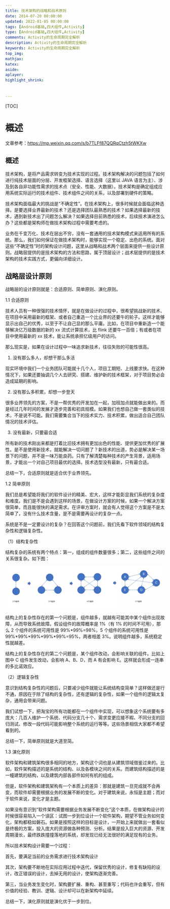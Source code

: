 ```yaml
---
title: 技术架构的战略和战术原则
date: 2014-07-20 00:00:00
updated: 2022-01-05 00:00:00
tags: [Android基础,四大组件,Activity]
type: [Android基础,四大组件,Activity]
comments: Activity的生命周期完全解析
description: Activity的生命周期完全解析
keywords: Activity的生命周期完全解析
top_img:
mathjax:
katex:
aside:
aplayer:
highlight_shrink:


---
```


[TOC]

# 概述



文章参考：https://mp.weixin.qq.com/s/b7TLFf87QQRqCtzh5tWKXw

## 概述

技术架构，是将产品需求转变为技术实现的过程。技术架构解决的问题包括了如何进行纯技术层面的分层、开发框架选择、语言选择（这里以 JAVA 语言为主）、涉及到各自非功能性需求的技术点（安全、性能、大数据）。技术架构是确定组成应用系统实际运行的技术组件、技术组件之间的关系，以及部署到硬件的策略。

技术架构面临最大的挑战是“不确定性”。在技术架构上，很多时候就会面临这种选择。是要选择业界最新的技术？还是选择团队最熟悉的技术？如果选择最新的技术，遇到新技术出了问题怎么解决？如果选择目前熟悉的技术，后续技术演进怎么办？这些都是架构师在做技术架构过程中需要考虑的。

业务在千变万化、技术在层出不穷，没有一套通用的技术架构模式来适用所有的系统。那么，我们如何保证在做技术架构时，能够实现一个稳定、出色的系统。面对这些“不确定性”时的架构设计问题，这里从战略和战术两个层面来提供一些设计原则。战略层提供的是技术架构的方法和思路，属于顶层设计；战术层提供的是技术架构的技术实践方式，更偏向详细设计。



## 战略层设计原则

战略层的设计原则就是：合适原则、简单原则、演化原则。

1.1 合适原则

技术人员有一种很强的技术情怀，就是在做设计的过程中，很希望挑战新的技术、在项目中采用最新的框架、或者自己重造一个比业界的还要牛的轮子。这样才能够显示出自己的优秀，以至于不让自己显的那么平庸。比如，在项目中重新造一个能够解决亿万级数据的新的 xx 流式计算技术，比 flink 还要牛一百倍；有或者在项目中使用最新的 xx 技术，能让系统承担亿级用户的访问。

那么现实是，如果在设计过程中一味追求新技术，往往失败的可能性很高。

1. 没有那么多人，却想干那么多活

现实环境中我们一个业务团队可能就十几个人，项目工期短、上线要求快。在这种情况下，如果还要抽调几个人去研究、搭建、维护新的技术框架，对于项目势必会造成延期的影响。

2. 没有那么多积累，却想一步登天

很多业界领先的方案，不是一帮优秀的开发加在一起，加班加点就能做出来的。而是经过几年时间的发展才逐步完善和初具规模。如果我们也想自己做一套类似的技术，不是说不可能。我们需要集合当下的技术实力、技术积累，做出适合自己团队情况的技术评估。

3. 没有最新，只要最合适

所有新的技术刚出来都是打着比旧技术拥有更加出色的性能、提供更加优秀的扩展性。是不是使用新技术，就能解决一切问题了？新技术的出道，势必是解决某一场景下的问题，并不是一味万能良药。只有了解清楚每种技术的产生背景，适用场景，才能出一个对自己项目最优的选择。技术选型没有最新，只有最合适。

总结一下，合适原则就是适合优于业界领先。



1.2 简单原则

我们总是希望能将我们的软件设计的精美、宏大，这样才能彰显我们系统的复杂度和难度。我们是不是会遇到这样的场景，在做设计方案的时候，如果一个解决方案很简单，而且能很快的满足需求。在评审方案时，就会有人觉得这个方案是不是太简单了，没有什么技术含量，是不是需要再设计的复杂一点。

系统是不是一定要设计的复杂？在回答这个问题前，我们先看下软件领域的结构复杂性和逻辑复杂性。

（1）结构复杂性

结构复杂的系统有两个特点：第一，组成的组件数量很多；第二，这些组件之间的关系很复杂。如下图：

![图片](images/640-20220221204448295)

结构上的复杂性存在的第一个问题是，组件越多，就越有可能其中某个组件出现故障，从而导致系统故障。假设组件的故障概率是 1%（有 1% 的时间不可用），那么 2 个组件的系统可用性是 99%*99%=98%，5 个组件的系统可用性是 99%*99%*99%*99%*99%=95%，两者相差 3%。说明组件越多，系统稳定性就越差。

结构上的复杂性存在的第二个问题是，某个组件改动，会影响关联的组件。比如上图中 C 组件发生改动，会影响 A、B、D，而 A 有会影响 E。这样就会形成一连串的多比诺效应。

 （2）逻辑复杂性

意识到结构复杂性的问题后，只要减少组件就能让系统结构变简单？这样做还是行不通，原因在于除了结构的复杂性，还有逻辑的复杂性，如果一个组件的逻辑太复杂，通用会带来问题。

我们试想一下，把淘宝的所有功能都在一个组件中实现，可以想象这个系统要有多庞大：几百人维护一个系统、代码分支几十个、需求变更应接不暇、不同分支的回归测试、修改一段代码可能影响整个系统的运行等等。这些场景相信大家都不希望看到的。

总结一下，简单原则就是大道至简。

1.3 演化原则

软件架构和建筑架构很多相同的地方，架构这个词也是从建筑领域借鉴过来的。比如，软件架构描述的是系统的结构、以及各模块之间的关系。而建筑结构描述的是一幢建筑的结构，以及建筑内部各部件如何有机的组成。

但是，软件架构和建筑架构有一个本质上的差异：那就是建筑一旦完成就不会再变，而软件却需要根据业务的发展不断的变化。对于建筑来说，永恒是主题；而对于软件来说，变化才是主题。

如果没有意识到“软件架构需要根据业务发展不断变化”这个本质，在做架构设计的时候很容易陷入一个误区：试图一步到位设计一个软件架构，期望不管业务如何变化，架构都稳如磐石。如果是按照这样的目标是设计，一开始上来就做出一套看似是终极的方案，投入庞大的资源做各种预测、分析。结果是投入巨大的资源、开发周期漫长，最终跌跌撞撞落地的系统，却发现已经无法很好的满足现有的业务。

所以技术架构设计需要一个过程：

首先，要满足当前的业务需求进行技术架构设计

其次，架构要不断地在实际应用过程中迭代，保留优秀的设计，修复有缺陷的设计，改正错误的设计，去掉无用的设计，使架构逐渐完善。

第三，当业务发生变化时，架构要扩展、重构、甚至重写；代码也许会重写，但有价值的经验、教训、逻辑、设计却可以在新架构中延续。

总结一下，演化原则就是演化优于一步到位。
